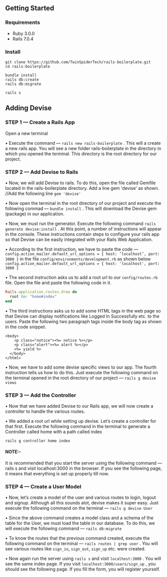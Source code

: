 ## Getting Started

### Requirements
- Ruby 3.0.0
- Rails 7.0.4

### Install

```
git clone https://github.com/TwinSpiderTech/rails-boilerplate.git
cd rails-boilerplate

bundle install
rails db:create
rails db:migrate

rails s
```

## Adding Devise

<h3>STEP 1 — Create a Rails App</h3>

Open a new terminal

• Execute the command — ```rails new rails-boilerplate``` . This will a create a new rails app. You will see a new folder rails-boilerplate in the directory in which you opened the terminal. This directory is the root directory for our project.



<h3>STEP 2 — Add Devise to Rails</h3>

• Now, we will add Devise to rails. To do this, open the file called Gemfile located in the rails-boilerplate directory. Add a line gem 'devise' as shown.
//Add the following line
```gem 'devise'```

• Now open the terminal in the root directory of our project and execute the following commad — ```bundle install``` . This will download the Devise gem (package) in our application.

• Now, we must run the generator. Execute the following command ```rails generate devise:install``` . At this point, a number of instructions will appear in the console. These instructions contain steps to configure your rails app so that Devise can be easily integrated with your Rails Web Application.

• According to the first instruction, we have to paste the code — ```config.action_mailer.default_url_options = { host: ‘localhost’, port: 3000 }``` in the file ```config/environments/development.rb``` as shown below
```config.action_mailer.default_url_options = { host: 'localhost', port: 3000 }```

• The second instruction asks us to add a root url to our ```config/routes.rb``` file. Open the file and paste the following code in it.
```ruby
Rails.application.routes.draw do
  root to: "home#index"
end
```
• The third instructions asks us to add some HTML tags in the web page so that Devise can display notifications like Logged In Successfully etc. to the users. Paste the following two paragraph tags inside the body tag as shown in the code snippet.
```
<body>
    <p class="notice"><%= notice %></p>
    <p class="alert"><%= alert %></p>
    <%= yield %>
  </body>
</html>
```

• Now, we have to add some devise specific views to our app. The fourth instruction tells us how to do this. Just execute the following command on the terminal opened in the root directory of our project — ```rails g devise views```



<h3>STEP 3 — Add the Controller</h3>

• Now that we have added Devise to our Rails app, we will now create a controller to handle the various routes.

• We added a root url while setting up devise. Let’s create a controller for that first. Execute the following command in the terminal to generate a Controller called home with a path called index

```rails g controller home index```

<h4>NOTE:-</h4> It is recommended that you start the server using the following command — rails s and visit localhost:3000 in the browser. If you see the following page, it means that everything is set up properly till now.



<h3>STEP 4 — Create a User Model</h3>

• Now, let’s create a model of the user and various routes to login, logout and signup. Although all this sounds alot, devise makes it super easy. Just execute the following command on the terminal — ```rails g devise User```

• Since the above command creates a model class and a schema of the table for the User, we must load the table in our database. To do this, we will execute the following command — ```rails db:migrate```
    
• To know the routes that the previous command created, execute the following command on the terminal — ```rails routes | grep user``` . You will see various routes like ```sign_in```, ```sign_out```, ```sign_up``` etc. were created.

• Now again run the server using ```rails s``` and visit ```localhost:3000``` . You will see the same index page. If you visit ```localhost:3000/users/sign_up``` , you should see the following page. If you fill the form, you will register yourself.
